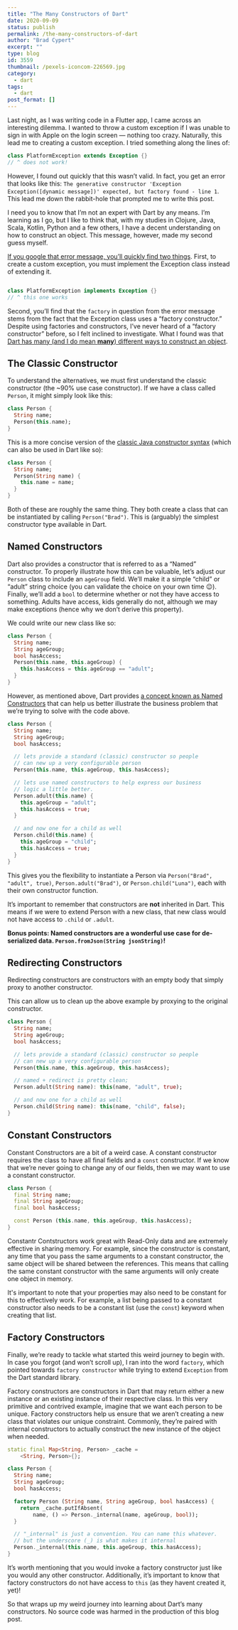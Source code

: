 ```yaml
---
title: "The Many Constructors of Dart"
date: 2020-09-09
status: publish
permalink: /the-many-constructors-of-dart
author: "Brad Cypert"
excerpt: ""
type: blog
id: 3559
thumbnail: /pexels-iconcom-226569.jpg
category:
  - dart
tags:
  - dart
post_format: []
---
```


Last night, as I was writing code in a Flutter app, I came across an interesting dilemma. I wanted to throw a custom exception if I was unable to sign in with Apple on the login screen — nothing too crazy. Naturally, this lead me to creating a custom exception. I tried something along the lines of:

```dart
class PlatformException extends Exception {}
// ^ does not work!
```

However, I found out quickly that this wasn’t valid. In fact, you get an error that looks like this: `The generative constructor 'Exception Exception([dynamic message])' expected, but factory found - line 1`. This lead me down the rabbit-hole that prompted me to write this post.

I need you to know that I’m not an expert with Dart by any means. I’m learning as I go, but I like to think that, with my studies in Clojure, Java, Scala, Kotlin, Python and a few others, I have a decent understanding on how to construct an object. This message, however, made my second guess myself.

[If you google that error message, you’ll quickly find two things](https://github.com/dart-lang/sdk/issues/25874). First, to create a custom exception, you must implement the Exception class instead of extending it.

```dart

class PlatformException implements Exception {}
// ^ this one works

```

Second, you’ll find that the `factory` in question from the error message stems from the fact that the Exception class uses a “factory constructor.” Despite using factories and constructors, I’ve never heard of a “factory constructor” before, so I felt inclined to investigate. What I found was that [Dart has many (and I do mean **many**) different ways to construct an object](https://dart.dev/guides/language/language-tour#constructors).

## The Classic Constructor

To understand the alternatives, we must first understand the classic constructor (the ~90% use case constructor). If we have a class called `Person`, it might simply look like this:

```dart
class Person {
  String name;
  Person(this.name);
}
```

This is a more concise version of the [classic Java constructor syntax](https://docs.oracle.com/javase/tutorial/java/javaOO/constructors.html) (which can also be used in Dart like so):

```dart
class Person {
  String name;
  Person(String name) {
    this.name = name;
  }
}
```

Both of these are roughly the same thing. They both create a class that can be instantiated by calling `Person("Brad")`. This is (arguably) the simplest constructor type available in Dart.

## Named Constructors

Dart also provides a constructor that is referred to as a “Named” constructor. To properly illustrate how this can be valuable, let’s adjust our `Person` class to include an `ageGroup` field. We’ll make it a simple “child” or “adult” string choice (you can validate the choice on your own time 😉). Finally, we’ll add a `bool` to determine whether or not they have access to something. Adults have access, kids generally do not, although we may make exceptions (hence why we don’t derive this property).

We could write our new class like so:

```dart
class Person {
  String name;
  String ageGroup;
  bool hasAccess;
  Person(this.name, this.ageGroup) {
    this.hasAccess = this.ageGroup == "adult";
  }
}
```

However, as mentioned above, Dart provides [a concept known as Named Constructors](https://sites.google.com/site/dartlangexamples/learn/class/constructors/named-constructor) that can help us better illustrate the business problem that we’re trying to solve with the code above.

```dart
class Person {
  String name;
  String ageGroup;
  bool hasAccess;

  // lets provide a standard (classic) constructor so people
  // can new up a very configurable person
  Person(this.name, this.ageGroup, this.hasAccess);

  // lets use named constructors to help express our business
  // logic a little better.
  Person.adult(this.name) {
    this.ageGroup = "adult";
    this.hasAccess = true;
  }

  // and now one for a child as well
  Person.child(this.name) {
    this.ageGroup = "child";
    this.hasAccess = true;
  }
}

```

This gives you the flexibility to instantiate a Person via `Person("Brad", "adult", true)`, `Person.adult("Brad")`, or `Person.child("Luna")`, each with their own constructor function.

It’s important to remember that constructors are **not** inherited in Dart. This means if we were to extend Person with a new class, that new class would not have access to `.child` or `.adult`.

**Bonus points: Named constructors are a wonderful use case for de-serialized data. `Person.fromJson(String jsonString)`!**

## Redirecting Constructors

Redirecting constructors are constructors with an empty body that simply proxy to another constructor.

This can allow us to clean up the above example by proxying to the original constructor.

```dart
class Person {
  String name;
  String ageGroup;
  bool hasAccess;

  // lets provide a standard (classic) constructor so people
  // can new up a very configurable person
  Person(this.name, this.ageGroup, this.hasAccess);

  // named + redirect is pretty clean;
  Person.adult(String name): this(name, "adult", true);

  // and now one for a child as well
  Person.child(String name): this(name, "child", false);
}
```

## Constant Constructors

Constant Constructors are a bit of a weird case. A constant constructor requires the class to have all final fields and a `const` constructor. If we know that we’re never going to change any of our fields, then we may want to use a constant constructor.

```dart
class Person {
  final String name;
  final String ageGroup;
  final bool hasAccess;

  const Person (this.name, this.ageGroup, this.hasAccess);
}
```

Constantr Contstructors work great with Read-Only data and are extremely effective in sharing memory. For example, since the constructor is constant, any time that you pass the same arguments to a constant constructor, the same object will be shared between the references. This means that calling the same constant constructor with the same arguments will only create one object in memory.

It's important to note that your properties may also need to be constant for this to effectively work. For example, a list being passed to a constant constructor also needs to be a constant list (use the `const`) keyword when creating that list.

## Factory Constructors

Finally, we’re ready to tackle what started this weird journey to begin with. In case you forgot (and won’t scroll up), I ran into the word `factory`, which pointed towards `factory constructor` while trying to extend `Exception` from the Dart standard library.

Factory constructors are constructors in Dart that may return either a new instance or an existing instance of their respective class. In this very primitive and contrived example, imagine that we want each person to be unique. Factory constructors help us ensure that we aren’t creating a new class that violates our unique constraint. Commonly, they’re paired with internal constructors to actually construct the new instance of the object when needed.

```dart
static final Map<String, Person> _cache =
    <String, Person>{};

class Person {
  String name;
  String ageGroup;
  bool hasAccess;

  factory Person (String name, String ageGroup, bool hasAccess) {
    return _cache.putIfAbsent(
        name, () => Person._internal(name, ageGroup, bool));
  }

  // "_internal" is just a convention. You can name this whatever.
  // but the underscore (_) is what makes it internal
  Person._internal(this.name, this.ageGroup, this.hasAccess);
}
```

It’s worth mentioning that you would invoke a factory constructor just like you would any other constructor. Additionally, it’s important to know that factory constructors do not have access to `this` (as they havent created it, yet)!

So that wraps up my weird journey into learning about Dart’s many constructors. No source code was harmed in the production of this blog post.
